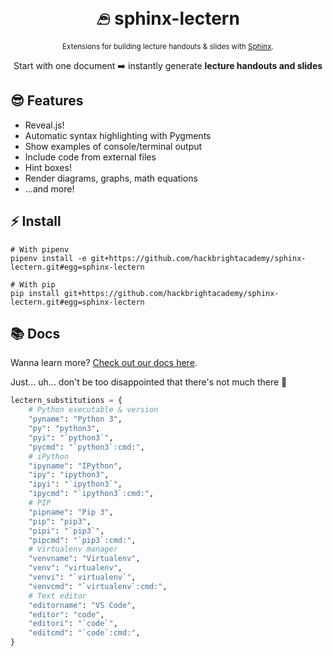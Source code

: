 <h1 align="center">
  𓂉 sphinx-lectern<br>
</h1>
<p align="center"><sub>Extensions for building lecture handouts & slides with <a href="https://www.sphinx-doc.org/en/master">Sphinx</a>.</sub></p>

<p align="center">
  Start with one document ➡️ instantly generate <b>lecture handouts and slides</b>
</p>

## 😎 Features

- Reveal.js!
- Automatic syntax highlighting with Pygments
- Show examples of console/terminal output
- Include code from external files
- Hint boxes!
- Render diagrams, graphs, math equations
- ...and more!

## ⚡️ Install

```shell
# With pipenv
pipenv install -e git+https://github.com/hackbrightacademy/sphinx-lectern.git#egg=sphinx-lectern

# With pip
pip install git+https://github.com/hackbrightacademy/sphinx-lectern.git#egg=sphinx-lectern
```

## 📚 Docs

Wanna learn more? [Check out our docs here](docs/).

Just... uh... don't be too disappointed that there's not much there 😬

```python
lectern_substitutions = {
    # Python executable & version
    "pyname": "Python 3",
    "py": "python3",
    "pyi": "`python3`",
    "pycmd": "`python3`:cmd:",
    # iPython
    "ipyname": "IPython",
    "ipy": "ipython3",
    "ipyi": "`ipython3`",
    "ipycmd": "`ipython3`:cmd:",
    # PIP
    "pipname": "Pip 3",
    "pip": "pip3",
    "pipi": "`pip3`",
    "pipcmd": "`pip3`:cmd:",
    # Virtualenv manager
    "venvname": "Virtualenv",
    "venv": "virtualenv",
    "venvi": "`virtualenv`",
    "venvcmd": "`virtualenv`:cmd:",
    # Text editor
    "editorname": "VS Code",
    "editor": "code",
    "editori": "`code`",
    "editcmd": "`code`:cmd:",
}
```
